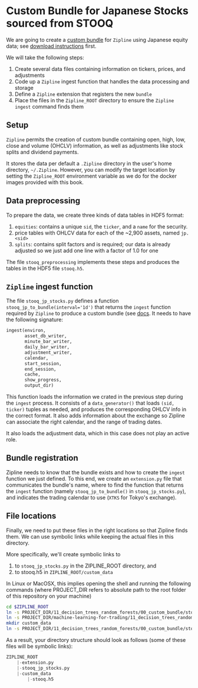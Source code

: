 # Custom Bundle for Japanese Stocks sourced from STOOQ

We are going to create a [custom bundle](https://zipline.ml4trading.io/bundles.html#writing-a-new-bundle) for `Zipline` using Japanese equity data; see [download instructions](../../data/create_stooq_data.ipynb) first.  

We will take the following steps:
1. Create several data files containing information on tickers, prices, and adjustments
2. Code up a `Zipline` ingest function that handles the data processing and storage
3. Define a `Zipline` extension that registers the new `bundle`
4. Place the files in the `Zipline_ROOT` directory to ensure the `Zipline ingest` command finds them

## Setup

`Zipline` permits the creation of custom bundle containing open, high, low, close and volume (OHCLV) information, as well as adjustments like stock splits and dividend payments.

It stores the data per default a `.Zipline` directory in the user's home directory, `~/.Zipline`. However, you can modify the target location by setting the `Zipline_ROOT` environment variable as we do for the docker images provided with this book.   

## Data preprocessing

To prepare the data, we create three kinds of data tables in HDF5 format:
1. `equities`: contains a unique `sid`, the `ticker`, and a `name` for the security.
2. price tables with OHLCV data for each of the ~2,900 assets, named `jp.<sid>`
3. `splits`: contains split factors and is required; our data is already adjusted so we just add one line with a factor of 1.0 for one   

The file `stooq_preprocessing` implements these steps and produces the tables in the HDF5 file `stooq.h5`.

## `Zipline` ingest function

The file `stooq_jp_stocks.py` defines a function `stooq_jp_to_bundle(interval='1d')` that returns the `ingest` function required by `Zipline` to produce a custom bundle (see [docs](https://zipline.ml4trading.io/bundles.html#writing-a-new-bundle). It needs to have the following signature:

```python
ingest(environ,
       asset_db_writer,
       minute_bar_writer,
       daily_bar_writer,
       adjustment_writer,
       calendar,
       start_session,
       end_session,
       cache,
       show_progress,
       output_dir)
```

This function loads the information we crated in the previous step during the `ingest` process. It consists of a `data_generator()` that loads `(sid, ticker)` tuples as needed, and produces the corresponding OHLCV info in the correct format. It also adds information about the exchange so Zipline can associate the right calendar, and the range of trading dates.

It also loads the adjustment data, which in this case does not play an active role.

## Bundle registration

Zipline needs to know that the bundle exists and how to create the `ingest` function we just defined. To this end, we create an `extension.py` file that communicates the bundle's name, where to find the function that returns the `ingest` function (namely `stooq_jp_to_bundle()` in `stooq_jp_stocks.py`), and indicates the trading calendar to use (`XTKS` for Tokyo's exchange).

## File locations

Finally, we need to put these files in the right locations so that Zipline finds them. We can use symbolic links while keeping the actual files in this directory.

More specifically, we'll create symbolic links to 
1. to `stooq_jp_stocks.py` in the ZIPLINE_ROOT directory, and 
2. to stooq.h5 in `ZIPLINE_ROOT/custom_data`

In Linux or MacOSX, this implies opening the shell and running the following commands (where PROJECT_DIR refers to absolute path to the root folder of this repository on your machine)
```bash
cd $ZIPLINE_ROOT
ln -s PROJECT_DIR/11_decision_trees_random_forests/00_custom_bundle/stooq_jp_stocks.py
ln -s PROJECT_DIR/machine-learning-for-trading/11_decision_trees_random_forests/00_custom_bundle/extension.py .
mkdir custom_data
ln -s PROJECT_DIR/11_decision_trees_random_forests/00_custom_bundle/stooq.h5 custom_data/.
``` 

As a result, your directory structure should look as follows (some of these files will be symbolic links):
```python
ZIPLINE_ROOT
    |-extension.py
    |-stooq_jp_stocks.py
    |-custom_data
        |-stooq.h5
```


